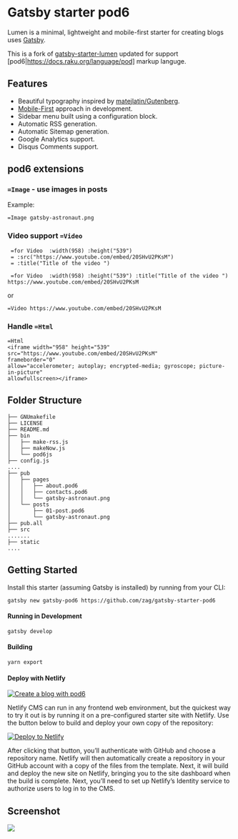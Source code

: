 
# Gatsby starter pod6

Lumen is a minimal, lightweight and mobile-first starter for creating blogs uses
[Gatsby](https://github.com/gatsbyjs/gatsby).

This is a fork of
[gatsby-starter-lumen](https://github.com/alxshelepenok/gatsby-starter-lumen)
updated for support [pod6|https://docs.raku.org/language/pod] markup languge.

## Features
+ Beautiful typography inspired by [matejlatin/Gutenberg](https://github.com/matejlatin/Gutenberg).
+ [Mobile-First](https://medium.com/@mrmrs_/mobile-first-css-48bc4cc3f60f) approach in development.
+ Sidebar menu built using a configuration block.
+ Automatic RSS generation.
+ Automatic Sitemap generation.
+ Google Analytics support.
+ Disqus Comments support.

## pod6 extensions
### `=Image` - use images in posts

Example:

`=Image gatsby-astronaut.png
`

### Video support `=Video`
```
 =for Video  :width(958) :height("539")
 = :src("https://www.youtube.com/embed/20SHvU2PKsM")
 = :title("Title of the video ")

 =for Video  :width(958) :height("539") :title("Title of the video ")
https://www.youtube.com/embed/20SHvU2PKsM
```
or

``
=Video https://www.youtube.com/embed/20SHvU2PKsM
``

### Handle `=Html`

```
=Html
<iframe width="958" height="539" src="https://www.youtube.com/embed/20SHvU2PKsM" 
frameborder="0"
allow="accelerometer; autoplay; encrypted-media; gyroscope; picture-in-picture"
allowfullscreen></iframe>

```

## Folder Structure
```
├── GNUmakefile
├── LICENSE
├── README.md
├── bin
│   ├── make-rss.js
│   ├── makeNow.js
│   └── pod6js
├── config.js
....
├── pub
│   ├── pages
│   │   ├── about.pod6
│   │   ├── contacts.pod6
│   │   └── gatsby-astronaut.png
│   └── posts
│       ├── 01-post.pod6
│       └── gatsby-astronaut.png
├── pub.all
├── src
.......
├── static
....
```

## Getting Started
Install this starter (assuming Gatsby is installed) by running from your CLI:

`gatsby new gatsby-pod6 https://github.com/zag/gatsby-starter-pod6`

#### Running in Development
`gatsby develop`

#### Building
`yarn export`

#### Deploy with Netlify

[![Create a blog with pod6](https://i.ytimg.com/vi/s6jQC3eVazY/maxresdefault.jpg)](https://www.youtube.com/watch?v=s6jQC3eVazY)


Netlify CMS can run in any frontend web environment, but the quickest way to try it out is by running it on a pre-configured starter site with Netlify. Use the button below to build and deploy your own copy of the repository:

<a href="https://app.netlify.com/start/deploy?repository=https://github.com/zag/gatsby-starter-pod6" target="_blank"><img src="https://www.netlify.com/img/deploy/button.svg" alt="Deploy to Netlify"></a>

After clicking that button, you’ll authenticate with GitHub and choose a repository name. Netlify will then automatically create a repository in your GitHub account with a copy of the files from the template. Next, it will build and deploy the new site on Netlify, bringing you to the site dashboard when the build is complete. Next, you’ll need to set up Netlify’s Identity service to authorize users to log in to the CMS.

## Screenshot

![](https://imgur.com/download/0iJaHQY/)

